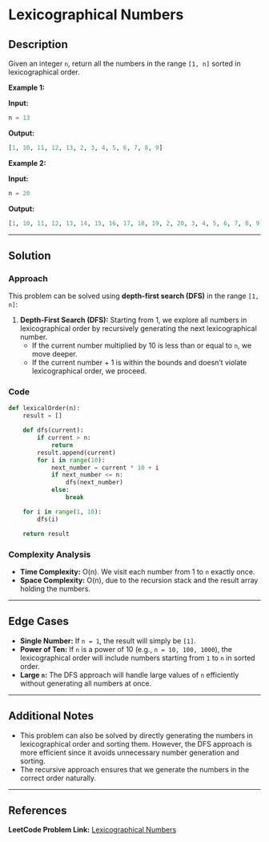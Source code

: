 # Lexicographical Numbers

## Description

Given an integer `n`, return all the numbers in the range `[1, n]` sorted in lexicographical order.

**Example 1:**

**Input:**
```python
n = 13
```

**Output:**
```python
[1, 10, 11, 12, 13, 2, 3, 4, 5, 6, 7, 8, 9]
```

**Example 2:**

**Input:**
```python
n = 20
```

**Output:**
```python
[1, 10, 11, 12, 13, 14, 15, 16, 17, 18, 19, 2, 20, 3, 4, 5, 6, 7, 8, 9]
```

---

## Solution

### Approach

This problem can be solved using **depth-first search (DFS)** in the range `[1, n]`:

1. **Depth-First Search (DFS):** Starting from 1, we explore all numbers in lexicographical order by recursively generating the next lexicographical number.
   - If the current number multiplied by 10 is less than or equal to `n`, we move deeper.
   - If the current number + 1 is within the bounds and doesn’t violate lexicographical order, we proceed.

### Code

```python
def lexicalOrder(n):
    result = []

    def dfs(current):
        if current > n:
            return
        result.append(current)
        for i in range(10):
            next_number = current * 10 + i
            if next_number <= n:
                dfs(next_number)
            else:
                break

    for i in range(1, 10):
        dfs(i)

    return result
```

### Complexity Analysis

- **Time Complexity:** O(n). We visit each number from 1 to `n` exactly once.
- **Space Complexity:** O(n), due to the recursion stack and the result array holding the numbers.

---

## Edge Cases

- **Single Number:** If `n = 1`, the result will simply be `[1]`.
- **Power of Ten:** If `n` is a power of 10 (e.g., `n = 10, 100, 1000`), the lexicographical order will include numbers starting from `1` to `n` in sorted order.
- **Large `n`:** The DFS approach will handle large values of `n` efficiently without generating all numbers at once.

---

## Additional Notes

- This problem can also be solved by directly generating the numbers in lexicographical order and sorting them. However, the DFS approach is more efficient since it avoids unnecessary number generation and sorting.
- The recursive approach ensures that we generate the numbers in the correct order naturally.

---

## References

**LeetCode Problem Link:** [Lexicographical Numbers](https://leetcode.com/problems/lexicographical-numbers/)
